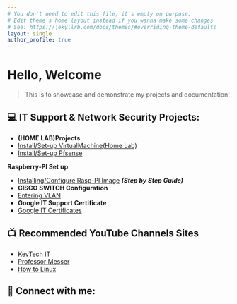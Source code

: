 ```yaml
---
# You don't need to edit this file, it's empty on purpose.
# Edit theme's home layout instead if you wanna make some changes
# See: https://jekyllrb.com/docs/themes/#overriding-theme-defaults
layout: single
author_profile: true
---
```


<h1>Hello, Welcome <br/></h1>

 >This is to showcase and demonstrate my projects and documentation!   

<h2>💻 IT Support & Network Security Projects:</h2>

  - <b>(HOME LAB)Projects</b>
  - [Install/Set-up VirtualMachine(Home Lab)](https://github.com/Njen4tech/VMware-Set-up)
  - [Install/Set-up Pfsense](https://github.com/Njen4tech/Pfsense-Firewall-Configuration)

 <b>Raspberry-PI Set up</b>
- [Installing/Configure Rasp-PI Image](https://njen4tech.blogspot.com/) <b><i>(Step by Step Guide)</i></b>
- <b>CISCO SWITCH Configuration</b>
- [Entering VLAN ](-)
- <b>Google IT Support Certificate</b>
- [Google IT Certificates](https://www.coursera.org/account/accomplishments/specialization/8XYGHPCPMLWB)

<h2>📺 Recommended YouTube Channels Sites  
</h2>

- [KevTech IT](https://www.youtube.com/c/KevtechITSupport)
- [Professor Messer](https://www.professormesser.com/)
- [How to Linux](https://www.youtube.com/@LearnLinuxTV)

<h2> 🔎 Connect with me:</h2>
